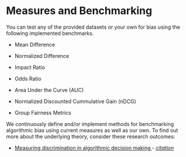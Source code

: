 # Measures and Benchmarking




You can test any of the provided datasets or your own for bias using the following implemented benchmarks.

- Mean Difference

- Normalized Difference

- Impact Ratio

- Odds Ratio

- Area Under the Curve (AUC)

- Normalized Discounted Cummulative Gain (nDCG)

- Group Fairness Metrics



We continuously define and/or implement methods for benchmarking algorithmic bias using current measures as well as our own.
To find out more about the underlying theory, consider these research outcomes:

- [Measuring discrimination in algorithmic decision making
](https://link.springer.com/article/10.1007%2Fs10618-017-0506-1) - <i>[citation](https://citation-needed.springer.com/v2/references/10.1007/s10618-017-0506-1?format=bibtex&flavour=citation)</i>

